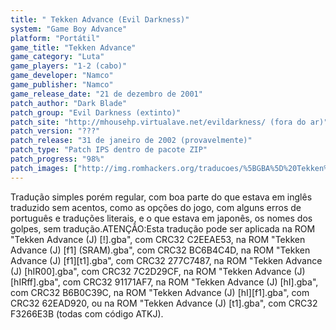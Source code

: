 ```yaml
---
title: " Tekken Advance (Evil Darkness)"
system: "Game Boy Advance"
platform: "Portátil"
game_title: "Tekken Advance"
game_category: "Luta"
game_players: "1-2 (cabo)"
game_developer: "Namco"
game_publisher: "Namco"
game_release_date: "21 de dezembro de 2001"
patch_author: "Dark Blade"
patch_group: "Evil Darkness (extinto)"
patch_site: "http://mhousehp.virtualave.net/evildarkness/ (fora do ar)"
patch_version: "???"
patch_release: "31 de janeiro de 2002 (provavelmente)"
patch_type: "Patch IPS dentro de pacote ZIP"
patch_progress: "98%"
patch_images: ["http://img.romhackers.org/traducoes/%5BGBA%5D%20Tekken%20Advance%20-%20Evil%20Darkness%20-%201.png","http://img.romhackers.org/traducoes/%5BGBA%5D%20Tekken%20Advance%20-%20Evil%20Darkness%20-%202.png","http://img.romhackers.org/traducoes/%5BGBA%5D%20Tekken%20Advance%20-%20Evil%20Darkness%20-%203.png"]
---
```

Tradução simples porém regular, com boa parte do que estava em inglês traduzido sem acentos, como as opções do jogo, com alguns erros de português e traduções literais, e o que estava em japonês, os nomes dos golpes, sem tradução.ATENÇÃO:Esta tradução pode ser aplicada na ROM "Tekken Advance (J) [!].gba", com CRC32 C2EEAE53, na ROM "Tekken Advance (J) [f1] (SRAM).gba", com CRC32 BC6B4C4D, na ROM "Tekken Advance (J) [f1][t1].gba", com CRC32 277C7487, na ROM "Tekken Advance (J) [hIR00].gba", com CRC32 7C2D29CF, na ROM "Tekken Advance (J) [hIRff].gba", com CRC32 91171AF7, na ROM "Tekken Advance (J) [hI].gba", com CRC32 B6B0C39C, na ROM "Tekken Advance (J) [hI][f1].gba", com CRC32 62EAD920, ou na ROM "Tekken Advance (J) [t1].gba", com CRC32 F3266E3B (todas com código ATKJ).